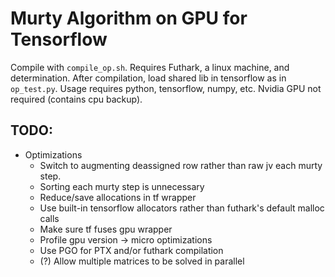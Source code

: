 # Murty Algorithm on GPU for Tensorflow
Compile with `compile_op.sh`. 
Requires Futhark, a linux machine, and determination.
After compilation, load shared lib in tensorflow as in `op_test.py`.
Usage requires python, tensorflow, numpy, etc.
Nvidia GPU not required (contains cpu backup).

## TODO:
- Optimizations
    - Switch to augmenting deassigned row rather than raw jv each murty step.
    - Sorting each murty step is unnecessary
    - Reduce/save allocations in tf wrapper
    - Use built-in tensorflow allocators rather than futhark's default malloc calls
    - Make sure tf fuses gpu wrapper
    - Profile gpu version -> micro optimizations
    - Use PGO for PTX and/or futhark compilation 
    - (?) Allow multiple matrices to be solved in parallel
